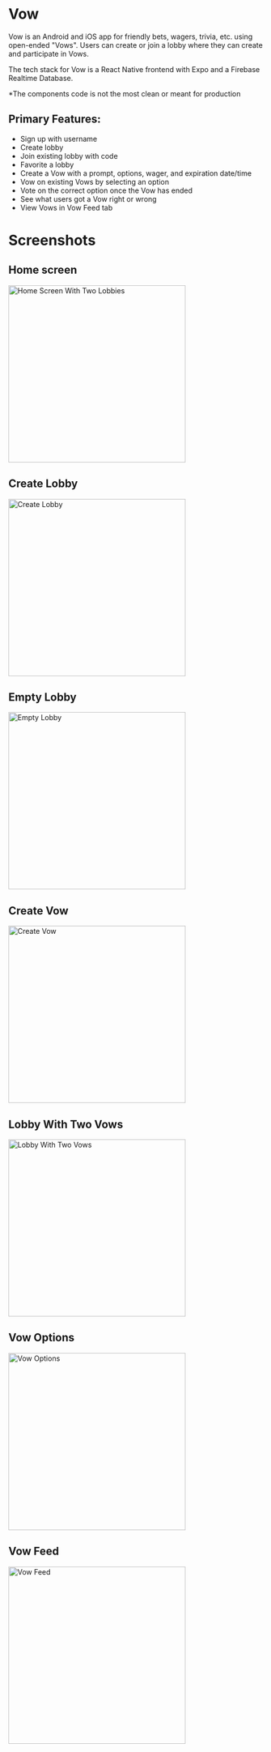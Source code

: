 # Vow

Vow is an Android and iOS app for friendly bets, wagers, trivia, etc. using open-ended "Vows". Users can create or join a lobby where they can create and participate in Vows. 

The tech stack for Vow is a React Native frontend with Expo and a Firebase Realtime Database. 

*The components code is not the most clean or meant for production

## Primary Features:
  - Sign up with username
  - Create lobby
  - Join existing lobby with code
  - Favorite a lobby
  - Create a Vow with a prompt, options, wager, and expiration date/time
  - Vow on existing Vows by selecting an option
  - Vote on the correct option once the Vow has ended
  - See what users got a Vow right or wrong
  - View Vows in Vow Feed tab

# Screenshots

## Home screen

<p align="left">
  <img src="./images/two-lobbies.PNG" alt="Home Screen With Two Lobbies" width="350px">
</p>

## Create Lobby

<p align="left">
  <img src="./images/start-lobby.PNG" alt="Create Lobby" width="350px">
</p>


## Empty Lobby

<p align="left">
  <img src="./images/empty-lobby.PNG" alt="Empty Lobby" width="350px">
</p>

## Create Vow

<p align="left">
  <img src="./images/create-vow.PNG" alt="Create Vow" width="350px">
</p>

## Lobby With Two Vows

<p align="left">
  <img src="./images/two-vows.PNG" alt="Lobby With Two Vows" width="350px">
</p>

## Vow Options

<p align="left">
  <img src="./images/bet-options.PNG" alt="Vow Options" width="350px">
</p>

## Vow Feed

<p align="left">
  <img src="./images/bet-feed.PNG" alt="Vow Feed" width="350px">
</p>
